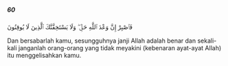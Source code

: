 ##### 60

<span class="ayah">فَٱصْبِرْ إِنَّ وَعْدَ ٱللَّهِ حَقٌّۭ ۖ وَلَا يَسْتَخِفَّنَّكَ ٱلَّذِينَ لَا يُوقِنُونَ</span>

<span class="ayah_translation">Dan bersabarlah kamu, sesungguhnya janji Allah adalah benar dan sekali-kali janganlah orang-orang yang tidak meyakini (kebenaran ayat-ayat Allah) itu menggelisahkan kamu.</span>
